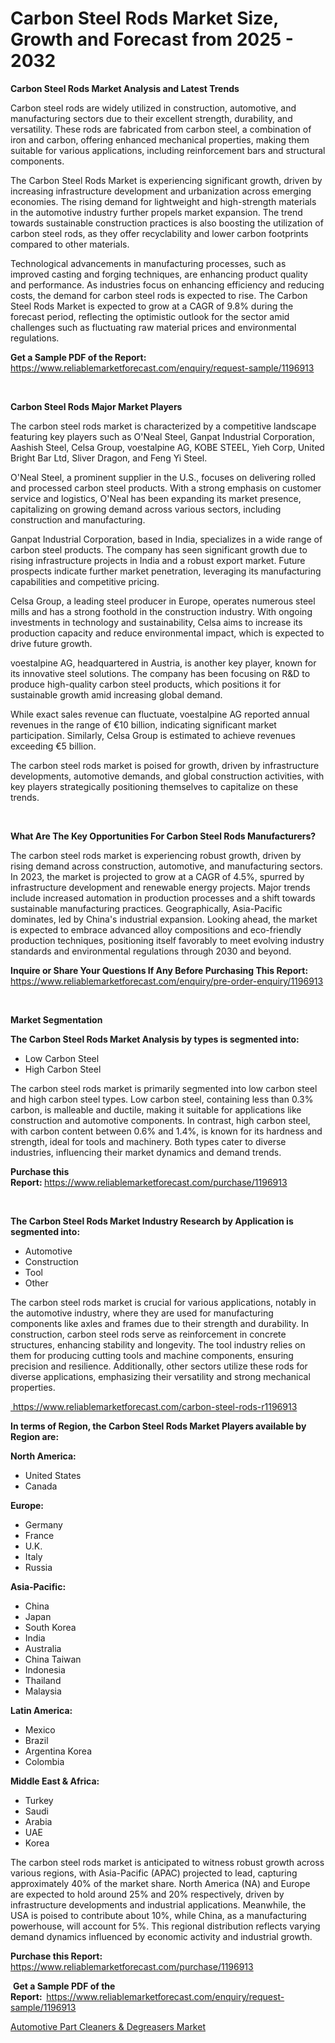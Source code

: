 <p><h1>Carbon Steel Rods Market Size, Growth and Forecast from 2025 - 2032</h1></p><p><strong>Carbon Steel Rods Market Analysis and Latest Trends</strong></p>
<p><p>Carbon steel rods are widely utilized in construction, automotive, and manufacturing sectors due to their excellent strength, durability, and versatility. These rods are fabricated from carbon steel, a combination of iron and carbon, offering enhanced mechanical properties, making them suitable for various applications, including reinforcement bars and structural components.</p><p>The Carbon Steel Rods Market is experiencing significant growth, driven by increasing infrastructure development and urbanization across emerging economies. The rising demand for lightweight and high-strength materials in the automotive industry further propels market expansion. The trend towards sustainable construction practices is also boosting the utilization of carbon steel rods, as they offer recyclability and lower carbon footprints compared to other materials.</p><p>Technological advancements in manufacturing processes, such as improved casting and forging techniques, are enhancing product quality and performance. As industries focus on enhancing efficiency and reducing costs, the demand for carbon steel rods is expected to rise. The Carbon Steel Rods Market is expected to grow at a CAGR of 9.8% during the forecast period, reflecting the optimistic outlook for the sector amid challenges such as fluctuating raw material prices and environmental regulations.</p></p>
<p><strong>Get a Sample PDF of the Report:&nbsp;</strong> <a href="https://www.reliablemarketforecast.com/enquiry/request-sample/1196913?utm_campaign=3307&utm_medium=2&utm_source=Github&utm_content=ia&utm_term=01042025&utm_id=carbon-steel-rods">https://www.reliablemarketforecast.com/enquiry/request-sample/1196913</a></p>
<p>&nbsp;</p>
<p><strong>Carbon Steel Rods Major Market Players</strong></p>
<p><p>The carbon steel rods market is characterized by a competitive landscape featuring key players such as O'Neal Steel, Ganpat Industrial Corporation, Aashish Steel, Celsa Group, voestalpine AG, KOBE STEEL, Yieh Corp, United Bright Bar Ltd, Sliver Dragon, and Feng Yi Steel. </p><p>O'Neal Steel, a prominent supplier in the U.S., focuses on delivering rolled and processed carbon steel products. With a strong emphasis on customer service and logistics, O'Neal has been expanding its market presence, capitalizing on growing demand across various sectors, including construction and manufacturing.</p><p>Ganpat Industrial Corporation, based in India, specializes in a wide range of carbon steel products. The company has seen significant growth due to rising infrastructure projects in India and a robust export market. Future prospects indicate further market penetration, leveraging its manufacturing capabilities and competitive pricing.</p><p>Celsa Group, a leading steel producer in Europe, operates numerous steel mills and has a strong foothold in the construction industry. With ongoing investments in technology and sustainability, Celsa aims to increase its production capacity and reduce environmental impact, which is expected to drive future growth.</p><p>voestalpine AG, headquartered in Austria, is another key player, known for its innovative steel solutions. The company has been focusing on R&D to produce high-quality carbon steel products, which positions it for sustainable growth amid increasing global demand.</p><p>While exact sales revenue can fluctuate, voestalpine AG reported annual revenues in the range of €10 billion, indicating significant market participation. Similarly, Celsa Group is estimated to achieve revenues exceeding €5 billion.</p><p>The carbon steel rods market is poised for growth, driven by infrastructure developments, automotive demands, and global construction activities, with key players strategically positioning themselves to capitalize on these trends.</p></p>
<p>&nbsp;</p>
<p><strong>What Are The Key Opportunities For Carbon Steel Rods Manufacturers?</strong></p>
<p><p>The carbon steel rods market is experiencing robust growth, driven by rising demand across construction, automotive, and manufacturing sectors. In 2023, the market is projected to grow at a CAGR of 4.5%, spurred by infrastructure development and renewable energy projects. Major trends include increased automation in production processes and a shift towards sustainable manufacturing practices. Geographically, Asia-Pacific dominates, led by China's industrial expansion. Looking ahead, the market is expected to embrace advanced alloy compositions and eco-friendly production techniques, positioning itself favorably to meet evolving industry standards and environmental regulations through 2030 and beyond.</p></p>
<p><strong>Inquire or Share Your Questions If Any Before Purchasing This Report:</strong> <a href="https://www.reliablemarketforecast.com/enquiry/pre-order-enquiry/1196913?utm_campaign=3307&utm_medium=2&utm_source=Github&utm_content=ia&utm_term=01042025&utm_id=carbon-steel-rods">https://www.reliablemarketforecast.com/enquiry/pre-order-enquiry/1196913</a></p>
<p>&nbsp;</p>
<p><strong>Market Segmentation</strong></p>
<p><strong>The Carbon Steel Rods Market Analysis by types is segmented into:</strong></p>
<p><ul><li>Low Carbon Steel</li><li>High Carbon Steel</li></ul></p>
<p><p>The carbon steel rods market is primarily segmented into low carbon steel and high carbon steel types. Low carbon steel, containing less than 0.3% carbon, is malleable and ductile, making it suitable for applications like construction and automotive components. In contrast, high carbon steel, with carbon content between 0.6% and 1.4%, is known for its hardness and strength, ideal for tools and machinery. Both types cater to diverse industries, influencing their market dynamics and demand trends.</p></p>
<p><strong>Purchase this Report:&nbsp;</strong><a href="https://www.reliablemarketforecast.com/purchase/1196913?utm_campaign=3307&utm_medium=2&utm_source=Github&utm_content=ia&utm_term=01042025&utm_id=carbon-steel-rods">https://www.reliablemarketforecast.com/purchase/1196913</a></p>
<p>&nbsp;</p>
<p><strong>The Carbon Steel Rods Market Industry Research by Application is segmented into:</strong></p>
<p><ul><li>Automotive</li><li>Construction</li><li>Tool</li><li>Other</li></ul></p>
<p><p>The carbon steel rods market is crucial for various applications, notably in the automotive industry, where they are used for manufacturing components like axles and frames due to their strength and durability. In construction, carbon steel rods serve as reinforcement in concrete structures, enhancing stability and longevity. The tool industry relies on them for producing cutting tools and machine components, ensuring precision and resilience. Additionally, other sectors utilize these rods for diverse applications, emphasizing their versatility and strong mechanical properties.</p></p>
<p><a href="https://www.reliablemarketforecast.com/carbon-steel-rods-r1196913?utm_campaign=3307&utm_medium=2&utm_source=Github&utm_content=ia&utm_term=01042025&utm_id=carbon-steel-rods">&nbsp;https://www.reliablemarketforecast.com/carbon-steel-rods-r1196913</a></p>
<p><strong>In terms of Region, the Carbon Steel Rods Market Players available by Region are:</strong></p>
<p>
    <p> <strong> North America: </strong>
        <ul>
            <li>United States</li>
            <li>Canada</li>
        </ul>
        </p> 
    <p> <strong> Europe: </strong>
        <ul>
            <li>Germany</li>
            <li>France</li>
            <li>U.K.</li>
            <li>Italy</li>
            <li>Russia</li>
        </ul>
        </p> 
    <p> <strong> Asia-Pacific: </strong>
        <ul>
            <li>China</li>
            <li>Japan</li>
            <li>South Korea</li>
            <li>India</li>
            <li>Australia</li>
            <li>China Taiwan</li>
            <li>Indonesia</li>
            <li>Thailand</li>
            <li>Malaysia</li>
        </ul>
        </p> 
    <p> <strong> Latin America: </strong>
        <ul>
            <li>Mexico</li>
            <li>Brazil</li>
            <li>Argentina Korea</li>
            <li>Colombia</li>
        </ul>
        </p> 
    <p> <strong> Middle East & Africa: </strong>
        <ul>
            <li>Turkey</li>
            <li>Saudi</li>
            <li>Arabia</li>
            <li>UAE</li>
            <li>Korea</li>
        </ul>
    </p>
    </p>
<p><p>The carbon steel rods market is anticipated to witness robust growth across various regions, with Asia-Pacific (APAC) projected to lead, capturing approximately 40% of the market share. North America (NA) and Europe are expected to hold around 25% and 20% respectively, driven by infrastructure developments and industrial applications. Meanwhile, the USA is poised to contribute about 10%, while China, as a manufacturing powerhouse, will account for 5%. This regional distribution reflects varying demand dynamics influenced by economic activity and industrial growth.</p></p>
<p><strong>Purchase this Report: </strong><a href="https://www.reliablemarketforecast.com/purchase/1196913?utm_campaign=3307&utm_medium=2&utm_source=Github&utm_content=ia&utm_term=01042025&utm_id=carbon-steel-rods">https://www.reliablemarketforecast.com/purchase/1196913</a></p>
<p>&nbsp;<strong>Get a Sample PDF of the Report:&nbsp;&nbsp;</strong><a href="https://www.reliablemarketforecast.com/enquiry/request-sample/1196913?utm_campaign=3307&utm_medium=2&utm_source=Github&utm_content=ia&utm_term=01042025&utm_id=carbon-steel-rods">https://www.reliablemarketforecast.com/enquiry/request-sample/1196913</a></p>
<p><strong></strong></p>
<p><p><a href="https://github.com/herakterroem/Market-Research-Report-List-1/blob/main/automotive-part-cleaners-degreasers-market.md?utm_campaign=3307&utm_medium=2&utm_source=Github&utm_content=ia&utm_term=01042025&utm_id=carbon-steel-rods">Automotive Part Cleaners & Degreasers Market</a></p></p>
